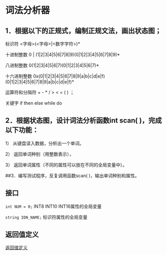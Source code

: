 ﻿# 词法分析器
## 1．根据以下的正规式，编制正规文法，画出状态图；

标识符               <字母>(<字母>|<数字字符>)*

十进制整数              0 | (1|2|3|4|5|6|7|8|9)(0|1|2|3|4|5|6|7|8|9)*

八进制整数     0(1|2|3|4|5|6|7)(0|1|2|3|4|5|6|7)*

十六进制整数   0x(0|1|2|3|4|5|6|7|8|9|a|b|c|d|e|f)(0|1|2|3|4|5|6|7|8|9|a|b|c|d|e|f)*

运算符和分隔符      +  -  *  /  >  <  =  (  )  ；

关键字               if  then  else  while  do  

## 2．根据状态图，设计词法分析函数int scan( )，完成以下功能：

1）   从键盘读入数据，分析出一个单词。

2）   返回单词种别（用整数表示），

3）   返回单词属性（不同的属性可以放在不同的全局变量中）。

##3．编写测试程序，反复调用函数scan( )，输出单词种别和属性。

## 接口
`int NUM = 0;` INT8 INT10 INT16属性的全局变量

`string IDN_NAME;` 标识符属性的全局变量

## 返回值定义
[返回值定义](define.h)

